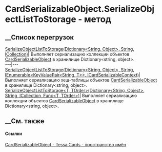 # CardSerializableObject.SerializeObjectListToStorage - метод
##  __Список перегрузок
[SerializeObjectListToStorage<T>(Dictionary<String, Object>, String,
ICollection<T>)](M_Tessa_Cards_CardSerializableObject_SerializeObjectListToStorage__1.htm)|
Выполняет сериализацию коллекции объектов
[CardSerializableObject](T_Tessa_Cards_CardSerializableObject.htm) в хранилище
Dictionary<string, object>.  
---|---  
[SerializeObjectListToStorage<T>(Dictionary<String, Object>, String,
IEnumerable<KeyValuePair<String, T>>,
ICardSerializableContext)](M_Tessa_Cards_CardSerializableObject_SerializeObjectListToStorage__1_1.htm)|
Выполняет сериализацию хеш-таблицы объектов
[CardSerializableObject](T_Tessa_Cards_CardSerializableObject.htm) в хранилище
Dictionary<string, object>.  
[SerializeObjectListToStorage<T, TOrder>(Dictionary<String, Object>, String,
ICollection<T>, Func<T,
TOrder>)](M_Tessa_Cards_CardSerializableObject_SerializeObjectListToStorage__2.htm)|
Выполняет сериализацию коллекции объектов
[CardSerializableObject](T_Tessa_Cards_CardSerializableObject.htm) в хранилище
Dictionary<string, object>.  
## __См. также
#### Ссылки
[CardSerializableObject - ](T_Tessa_Cards_CardSerializableObject.htm)
[Tessa.Cards - пространство имён](N_Tessa_Cards.htm)
